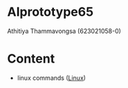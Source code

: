 # AIprototype65
Athitiya Thammavongsa (623021058-0)

# Content
- linux commands ([Linux](https://github.com/Athitiya00/AIprototype65))